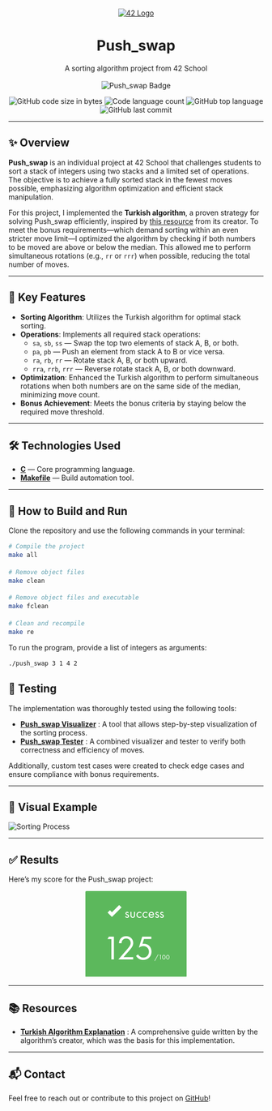 <br />
<p align="center">
  <a href="https://raw.githubusercontent.com/othneildrew/Best-README-Template/master/images/logo.png">
    <img src="https://upload.wikimedia.org/wikipedia/commons/thumb/8/8d/42_Logo.svg/1200px-42_Logo.svg.png" alt="42 Logo" width="250" height="250">
  </a>

  <h1 align="center">Push_swap</h1>

  <p align="center">
    A sorting algorithm project from 42 School
    <br />
    <br />
    <img src="https://github.com/doooriian/42-Badges/blob/main/badges/push_swapm.png" alt="Push_swap Badge" width="150">
  </p>
</p>

<p align="center">
  <img alt="GitHub code size in bytes" src="https://img.shields.io/github/languages/code-size/doooriian/Push_swap?color=1A237E" />
  <img alt="Code language count" src="https://img.shields.io/github/languages/count/doooriian/Push_swap?color=00BCD4" />
  <img alt="GitHub top language" src="https://img.shields.io/github/languages/top/doooriian/Push_swap?color=7B1FA2" />
  <img alt="GitHub last commit" src="https://img.shields.io/github/languages/top/doooriian/Push_swap?color=D32F2F" />
</p>

---

## ✨ Overview

**Push_swap** is an individual project at 42 School that challenges students to sort a stack of integers using two stacks and a limited set of operations. The objective is to achieve a fully sorted stack in the fewest moves possible, emphasizing algorithm optimization and efficient stack manipulation.

For this project, I implemented the **Turkish algorithm**, a proven strategy for solving Push_swap efficiently, inspired by [this resource](https://medium.com/@ayogun/push-swap-c1f5d2d41e97) from its creator. To meet the bonus requirements—which demand sorting within an even stricter move limit—I optimized the algorithm by checking if both numbers to be moved are above or below the median. This allowed me to perform simultaneous rotations (e.g., `rr` or `rrr`) when possible, reducing the total number of moves.

---

## 📑 Key Features

- **Sorting Algorithm**: Utilizes the Turkish algorithm for optimal stack sorting.
- **Operations**: Implements all required stack operations:
  - `sa`, `sb`, `ss` — Swap the top two elements of stack A, B, or both.
  - `pa`, `pb` — Push an element from stack A to B or vice versa.
  - `ra`, `rb`, `rr` — Rotate stack A, B, or both upward.
  - `rra`, `rrb`, `rrr` — Reverse rotate stack A, B, or both downward.
- **Optimization**: Enhanced the Turkish algorithm to perform simultaneous rotations when both numbers are on the same side of the median, minimizing move count.
- **Bonus Achievement**: Meets the bonus criteria by staying below the required move threshold.

---

## 🛠️ Technologies Used

- **[C](https://devdocs.io/c/)** — Core programming language.
- **[Makefile](https://www.gnu.org/software/make/manual/make.html)** — Build automation tool.

---

## 🚀 How to Build and Run

Clone the repository and use the following commands in your terminal:

```bash
# Compile the project
make all

# Remove object files
make clean

# Remove object files and executable
make fclean

# Clean and recompile
make re

```

To run the program, provide a list of integers as arguments:

```bash
./push_swap 3 1 4 2

```
## 🧪 Testing

The implementation was thoroughly tested using the following tools:

- [**Push_swap Visualizer**](https://github.com/o-reo/push_swap_visualizer)
  : A tool that allows step-by-step visualization of the sorting process.
- [**Push_swap Tester**](https://gitlab.com/nda-cunh/push_swap-testeur-max)
  : A combined visualizer and tester to verify both correctness and efficiency of moves.

Additionally, custom test cases were created to check edge cases and ensure compliance with bonus requirements.

---

## 📸 Visual Example

   ![Sorting Process](https://github.com/doooriian/42-Badges/blob/main/Push_swap.gif)

---

## ✅ Results

Here’s my score for the Push_swap project:

<p align="center">
  <img src="https://github.com/doooriian/42-Badges/blob/main/badges/LibftGrade.png" alt="Push_swap Grade">
</p>

---

## 📚 Resources

- [**Turkish Algorithm Explanation**](https://medium.com/@ayogun/push-swap-c1f5d2d41e97)
  : A comprehensive guide written by the algorithm’s creator, which was the basis for this implementation.

---

## 📬 Contact

Feel free to reach out or contribute to this project on [GitHub](https://github.com/doooriian)!
